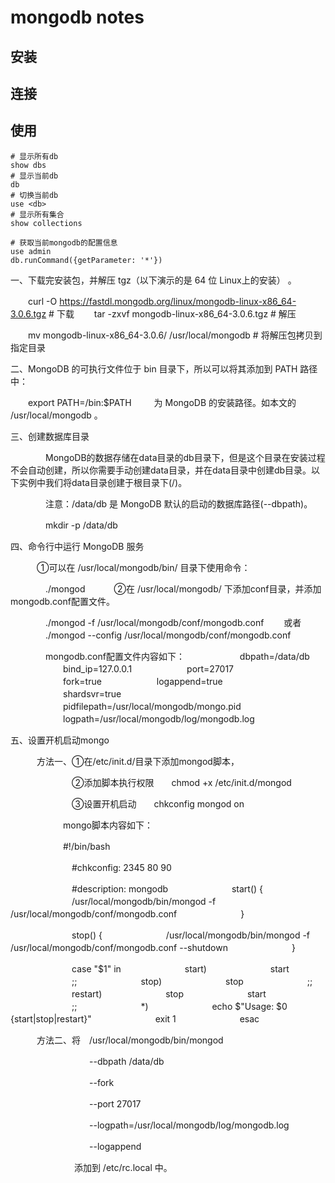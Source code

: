 mongodb notes
===

安装
---

连接
---

使用
---

```
# 显示所有db
show dbs
# 显示当前db
db
# 切换当前db
use <db>
# 显示所有集合
show collections

# 获取当前mongodb的配置信息
use admin
db.runCommand({getParameter: '*'})
```




一、下载完安装包，并解压 tgz（以下演示的是 64 位 Linux上的安装） 。

　　curl -O https://fastdl.mongodb.org/linux/mongodb-linux-x86_64-3.0.6.tgz    # 下载
　　tar -zxvf mongodb-linux-x86_64-3.0.6.tgz                                   # 解压

　　mv  mongodb-linux-x86_64-3.0.6/ /usr/local/mongodb                         # 将解压包拷贝到指定目录
 

二、MongoDB 的可执行文件位于 bin 目录下，所以可以将其添加到 PATH 路径中：

　　export PATH=<mongodb-install-directory>/bin:$PATH
　　 <mongodb-install-directory> 为 MongoDB 的安装路径。如本文的 /usr/local/mongodb 。

 

三、创建数据库目录

　　　　MongoDB的数据存储在data目录的db目录下，但是这个目录在安装过程不会自动创建，所以你需要手动创建data目录，并在data目录中创建db目录。以下实例中我们将data目录创建于根目录下(/)。

　　　　注意：/data/db 是 MongoDB 默认的启动的数据库路径(--dbpath)。

　　　　mkdir -p /data/db

四、命令行中运行 MongoDB 服务

　　　①可以在 /usr/local/mongodb/bin/ 目录下使用命令：　　

　　　　./mongod
　　　②在 /usr/local/mongodb/ 下添加conf目录，并添加mongodb.conf配置文件。

　　　　./mongod -f /usr/local/mongodb/conf/mongodb.conf 　　或者
　　　　./mongod --config /usr/local/mongodb/conf/mongodb.conf

　　　　mongodb.conf配置文件内容如下：
　　　　　　dbpath=/data/db
　　　　　　bind_ip=127.0.0.1
　　　　　　port=27017
　　　　　　fork=true
　　　　　　logappend=true
　　　　　　shardsvr=true
　　　　　　pidfilepath=/usr/local/mongodb/mongo.pid
　　　　　　logpath=/usr/local/mongodb/log/mongodb.log

五、设置开机启动mongo

　　　方法一、①在/etc/init.d/目录下添加mongod脚本，

　　　　　　　②添加脚本执行权限　　chmod +x /etc/init.d/mongod 

　　　　　　　③设置开机启动　　chkconfig mongod on 

　　　　　　mongo脚本内容如下：

　　　　　　#!/bin/bash

　　　　　　　#chkconfig: 2345 80 90

　　　　　　　#description: mongodb
　　　　　　　start() {
　　　　　　　/usr/local/mongodb/bin/mongod -f /usr/local/mongodb/conf/mongodb.conf
　　　　　　　}

　　　　　　　stop() {
　　　　　　　/usr/local/mongodb/bin/mongod -f /usr/local/mongodb/conf/mongodb.conf --shutdown
　　　　　　　}

　　　　　　　case "$1" in
　　　　　　　start)
　　　　　　　start
　　　　　　　;;
　　　　　　　stop)
　　　　　　　stop
　　　　　　　;;
　　　　　　　restart)
　　　　　　　stop
　　　　　　　start
　　　　　　　;;
　　　　　　　*)
　　　　　　　echo $"Usage: $0 {start|stop|restart}"
　　　　　　　exit 1
　　　　　　　esac

　　　方法二、将　/usr/local/mongodb/bin/mongod

　　　　　　　　　--dbpath /data/db

　　　　　　　　　--fork

　　　　　　　　　--port 27017

　　　　　　　　　--logpath=/usr/local/mongodb/log/mongodb.log

　　　　　　　　　--logappend  

　　　　　　 　添加到 /etc/rc.local 中。